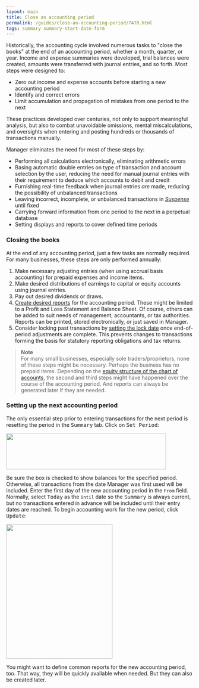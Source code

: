 ```yaml
---
layout: main
title: Close an accounting period
permalink: /guides/close-an-accounting-period/7470.html
tags: summary summary-start-date-form
---
```

<p>Historically, the accounting cycle involved numerous tasks to "close the books" at the end of an accounting period, whether a month, quarter, or year. Income and expense summaries were developed, trial balances were created, amounts were transferred with journal entries, and so forth. Most steps were designed to:</p>

<ul>
<li>Zero out income and expense accounts before starting a new accounting period</li>
<li>Identify and correct errors</li>
<li>Limit accumulation and propagation of mistakes from one period to the next</li>
</ul>

<p>These practices developed over centuries, not only to support meaningful analysis, but also to combat unavoidable omissions, mental miscalculations, and oversights when entering and posting hundreds or thousands of transactions manually.</p>

<p>Manager eliminates the need for most of these steps by:</p>

<ul>
<li>Performing all calculations electronically, eliminating arithmetic errors</li>
<li>Basing automatic double entries on type of transaction and account selection by the user, reducing the need for manual journal entries with their requirement to deduce which accounts to debit and credit</li>
<li>Furnishing real-time feedback when journal entries <em>are</em> made, reducing the possibility of unbalanced transactions</li>
<li>Leaving incorrect, incomplete, or unbalanced transactions in <em><a href="https://forum.manager.io/t/suspense-account/7106">Suspense</a></em> until fixed</li>
<li>Carrying forward information from one period to the next in a perpetual database</li>
<li>Setting displays and reports to cover defined time periods</li>
</ul>

<h3>Closing the books</h3>

<p>At the end of any accounting period, just a few tasks are normally required. For many businesses, these steps are only performed annually:</p>

<ol>
<li>Make necessary adjusting entries (when using accrual basis accounting) for prepaid expenses and income items.</li>
<li>Make desired distributions of earnings to capital or equity accounts using journal entries.</li>
<li>Pay out desired dividends or draws.</li>
<li>
<a href="https://forum.manager.io/t/reports/7468">Create desired reports</a> for the accounting period. These might be limited to a Profit and Loss Statement and Balance Sheet. Of course, others can be added to suit needs of management, accountants, or tax authorities. Reports can be printed, stored electronically, or just saved in Manager.</li>
<li>Consider locking past transactions by <a href="https://forum.manager.io/t/setting-lock-date/5510">setting the lock date</a> once end-of-period adjustments are complete. This prevents changes to transactions forming the basis for statutory reporting obligations and tax returns.</li>
</ol>

<blockquote><p><strong>Note</strong><br>For many small businesses, especially sole traders/proprietors, none of these steps might be necessary. Perhaps the business has no prepaid items. Depending on the <a href="https://forum.manager.io/t/simple-equity-accounting-for-sole-traders-proprietors/6971">equity structure of the chart of accounts</a>, the second and third steps might have happened over the course of the accounting period. And reports can always be generated later if they are needed.</p></blockquote>

<h3>Setting up the next accounting period</h3>

<p>The only essential step prior to entering transactions for the next period is resetting the period in the <kbd>Summary</kbd> tab. Click on <kbd>Set Period</kbd>:</p>

<p><img src="https://cdn-business2.discourse.org/uploads/manager1/original/2X/7/74e75e82930c8cdee7e5372db77c156f2fc2f461.png" width="430" height="97"></p>

<p>Be sure the box is checked to show balances for the specified period. Otherwise, all transactions from the date Manager was first used will be included. Enter the first day of the new accounting period in the <code>From</code> field. Normally, select <kbd>Today</kbd> as the <code>Until</code> date so the <kbd>Summary</kbd> is always current, but no transactions entered in advance will be included until their entry dates are reached. To begin accounting work for the new period, click <kbd>Update</kbd>:</p>

<p><img src="https://cdn-business2.discourse.org/uploads/manager1/original/2X/d/dd6e300a983796ff78b93082e522a6d00b0151ee.png" width="286" height="361"></p>

<p>You might want to define common reports for the new accounting period, too. That way, they will be quickly available when needed. But they can also be created later.</p>